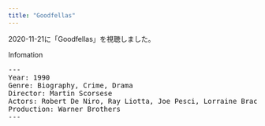 ```yaml
---
title: "Goodfellas"
---
```

2020-11-21に「Goodfellas」を視聴しました。

Infomation
<pre>
---
Year: 1990
Genre: Biography, Crime, Drama
Director: Martin Scorsese
Actors: Robert De Niro, Ray Liotta, Joe Pesci, Lorraine Bracco
Production: Warner Brothers
---
</pre>